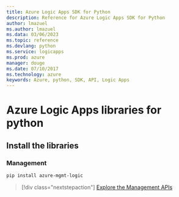 ```yaml
---
title: Azure Logic Apps SDK for Python
description: Reference for Azure Logic Apps SDK for Python
author: lmazuel
ms.author: lmazuel
ms.data: 03/06/2023
ms.topic: reference
ms.devlang: python
ms.service: logicapps
ms.prod: azure
manager: douge
ms.date: 07/10/2017
ms.technology: azure
keywords: Azure, python, SDK, API, Logic Apps
---
```

# Azure Logic Apps libraries for python

## Install the libraries


### Management

```bash
pip install azure-mgmt-logic
```
> [!div class="nextstepaction"]
> [Explore the Management APIs](/python/api/overview/azure/logicapps/management)